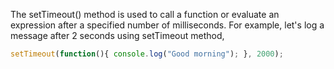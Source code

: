 
  The setTimeout() method is used to call a function or evaluate an expression after a specified number of milliseconds. For example, let's log a message after 2 seconds using setTimeout method,

  ```javascript
  setTimeout(function(){ console.log("Good morning"); }, 2000);
  ```
